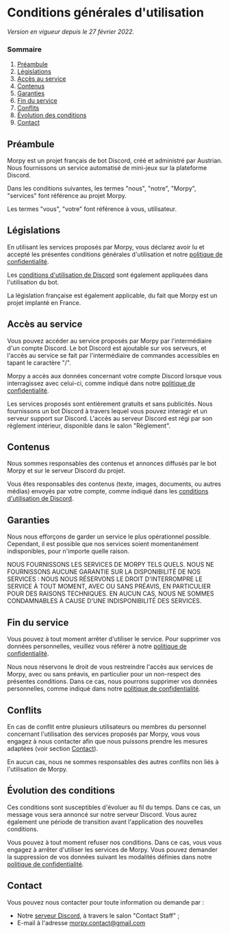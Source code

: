 # Conditions générales d'utilisation

_Version en vigueur depuis le 27 février 2022._

### Sommaire

1. [Préambule](#préambule)
2. [Législations](#législations)
3. [Accès au service](#accès-au-service)
4. [Contenus](#contenus)
5. [Garanties](#garanties)
6. [Fin du service](#fin-du-service)
7. [Conflits](#conflits)
8. [Évolution des conditions](#évolution-des-conditions)
9. [Contact](#contact)

## Préambule

Morpy est un projet français de bot Discord, créé et administré par Austrian. Nous fournissons un service automatisé de mini-jeux sur la plateforme Discord.

Dans les conditions suivantes, les termes "nous", "notre", "Morpy", "services" font référence au projet Morpy.

Les termes "vous", "votre" font référence à vous, utilisateur.

## Législations

En utilisant les services proposés par Morpy, vous déclarez avoir lu et accepté les présentes conditions générales d'utilisation et notre [politique de confidentialité](/confidentialite.md).

Les [conditions d'utilisation de Discord](https://discord.com/terms) sont également appliquées dans l'utilisation du bot.

La législation française est également applicable, du fait que Morpy est un projet implanté en France.

## Accès au service

Vous pouvez accéder au service proposés par Morpy par l'intermédiaire d'un compte Discord. Le bot Discord est ajoutable sur vos serveurs, et l'accès au service se fait par l'intermédiaire de commandes accessibles en tapant le caractère "/".

Morpy a accès aux données concernant votre compte Discord lorsque vous interragissez avec celui-ci, comme indiqué dans notre [politique de confidentialité](/confidentialite.md).

Les services proposés sont entièrement gratuits et sans publicités. Nous fournissons un bot Discord à travers lequel vous pouvez interagir et un serveur support sur Discord. L'accès au serveur Discord est régi par son règlement intérieur, disponible dans le salon "Règlement".

## Contenus

Nous sommes responsables des contenus et annonces diffusés par le bot Morpy et sur le serveur Discord du projet.

Vous êtes responsables des contenus (texte, images, documents, ou autres médias) envoyés par votre compte, comme indiqué dans les [conditions d'utilisation de Discord](https://discord.com/terms).

## Garanties

Nous nous efforçons de garder un service le plus opérationnel possible. Cependant, il est possible que nos services soient momentanément indisponibles, pour n'importe quelle raison.

NOUS FOURNISSONS LES SERVICES DE MORPY TELS QUELS. NOUS NE FOURNISSONS AUCUNE GARANTIE SUR LA DISPONIBILITÉ DE NOS SERVICES : NOUS NOUS RÉSERVONS LE DROIT D'INTERROMPRE LE SERVICE À TOUT MOMENT, AVEC OU SANS PRÉAVIS, EN PARTICULIER POUR DES RAISONS TECHNIQUES. EN AUCUN CAS, NOUS NE SOMMES CONDAMNABLES À CAUSE D'UNE INDISPONIBILITÉ DES SERVICES.

## Fin du service

Vous pouvez à tout moment arrêter d'utiliser le service. Pour supprimer vos données personnelles, veuillez vous référer à notre [politique de confidentialité](/confidentialite.md).

Nous nous réservons le droit de vous restreindre l'accès aux services de Morpy, avec ou sans préavis, en particulier pour un non-respect des présentes conditions. Dans ce cas, nous pourrons supprimer vos données personnelles, comme indiqué dans notre [politique de confidentialité](/confidentialite.md).

## Conflits

En cas de conflit entre plusieurs utilisateurs ou membres du personnel concernant l'utilisation des services proposés par Morpy, vous vous engagez à nous contacter afin que nous puissons prendre les mesures adaptées (voir section [Contact](#contact)).

En aucun cas, nous ne sommes responsables des autres conflits non liés à l'utilisation de Morpy.

## Évolution des conditions

Ces conditions sont susceptibles d'évoluer au fil du temps. Dans ce cas, un message vous sera annoncé sur notre serveur Discord. Vous aurez également une période de transition avant l'application des nouvelles conditions.

Vous pouvez à tout moment refuser nos conditions. Dans ce cas, vous vous engagez à arrêter d'utiliser les services de Morpy. Vous pouvez demander la suppression de vos données suivant les modalités définies dans notre [politique de confidentialité](/confidentialite.md).

## Contact

Vous pouvez nous contacter pour toute information ou demande par :

- Notre [serveur Discord](https://discord.com/invite/qwrSNe3), à travers le salon "Contact Staff" ;
- E-mail à l'adresse [morpy.contact@gmail.com](mailto:morpy.contact@gmail.com)
